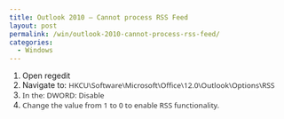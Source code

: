 ```yaml
---
title: Outlook 2010 – Cannot process RSS Feed
layout: post
permalink: /win/outlook-2010-cannot-process-rss-feed/
categories:
  - Windows
---
```

  1. Open regedit 
  2. Navigate to: <span style="color:#333333;font-family:Segoe UI;font-size:10pt;background-color:white">HKCU\Software\Microsoft\Office\12.0\Outlook\Options\RSS<br /> </span>
  3. <span style="color:#333333;font-family:Segoe UI;font-size:10pt;background-color:white">In the: DWORD: Disable<br /> </span>
  4. <span style="color:#333333;font-family:Segoe UI;font-size:10pt;background-color:white">Change the value from 1 to 0 to enable RSS functionality.</span>
